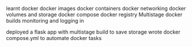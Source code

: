 learnt docker 
docker images
docker containers
docker networking
docker volumes and storage 
docker compose
docker registry
Multistage docker builds
monitoring and logging in

deployed a flask app with multistage build to save storage
wrote docker compose.yml to automate docker tasks
